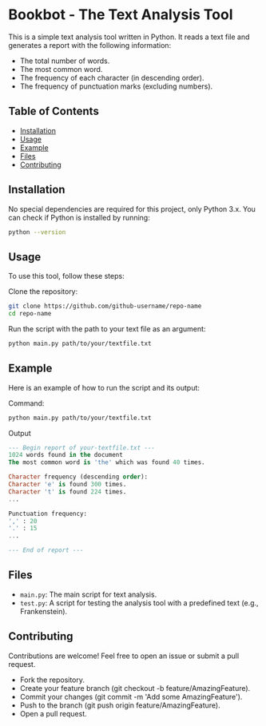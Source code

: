 # Bookbot - The Text Analysis Tool

This is a simple text analysis tool written in Python. It reads a text file and generates a report with the following information:
- The total number of words.
- The most common word.
- The frequency of each character (in descending order).
- The frequency of punctuation marks (excluding numbers).

## Table of Contents

- [Installation](#installation)
- [Usage](#usage)
- [Example](#example)
- [Files](#files)
- [Contributing](#contributing)

## Installation

No special dependencies are required for this project, only Python 3.x. You can check if Python is installed by running:

```bash
python --version
```
## Usage

To use this tool, follow these steps:

Clone the repository:

```bash
git clone https://github.com/github-username/repo-name
cd repo-name
```
Run the script with the path to your text file as an argument:

```bash
python main.py path/to/your/textfile.txt
```
## Example

Here is an example of how to run the script and its output:

Command:

```bash
python main.py path/to/your/textfile.txt
```

Output
```sql
--- Begin report of your-textfile.txt ---
1024 words found in the document
The most common word is 'the' which was found 40 times.

Character frequency (descending order):
Character 'e' is found 300 times.
Character 't' is found 224 times.
...

Punctuation frequency:
',' : 20
'.' : 15
...

--- End of report ---
```

## Files

- `main.py`: The main script for text analysis.
- `test.py`: A script for testing the analysis tool with a predefined text (e.g., Frankenstein).

## Contributing

Contributions are welcome! Feel free to open an issue or submit a pull request.

- Fork the repository.
- Create your feature branch (git checkout -b feature/AmazingFeature).
- Commit your changes (git commit -m 'Add some AmazingFeature').
- Push to the branch (git push origin feature/AmazingFeature).
- Open a pull request.